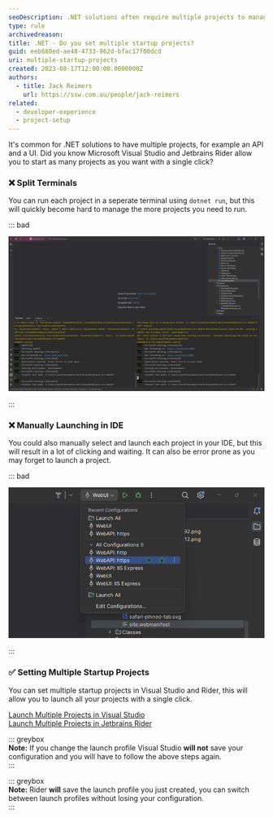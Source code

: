 ```yaml
---
seoDescription: .NET solutions often require multiple projects to manage APIs and UI components. Set multiple startup projects in Visual Studio or Rider for efficient project launching.
type: rule
archivedreason:
title: .NET - Do you set multiple startup projects?
guid: eeb680ed-ae48-4733-962d-bfac17f00dcd
uri: multiple-startup-projects
created: 2023-08-17T12:00:00.0000000Z
authors:
  - title: Jack Reimers
    url: https://ssw.com.au/people/jack-reimers
related:
  - developer-experience
  - project-setup
---
```


It's common for .NET solutions to have multiple projects, for example an API and a UI.
Did you know Microsoft Visual Studio and Jetbrains Rider allow you to start as many projects as you want with a single click?

<!--endintro-->

### ❌ Split Terminals

You can run each project in a seperate terminal using `dotnet run`, but this will quickly become hard to manage the more projects you need to run.

::: bad

![Figure: Multiple Terminals](split-terminals.png)

:::

### ❌ Manually Launching in IDE

You could also manually select and launch each project in your IDE, but this will result in a lot of clicking and waiting.
It can also be error prone as you may forget to launch a project.

::: bad

![Figure: Manually selecting and launching each project](manual-launch.png)

:::

### ✅ Setting Multiple Startup Projects

You can set multiple startup projects in Visual Studio and Rider, this will allow you to launch all your projects with a single click.

[Launch Multiple Projects in Visual Studio](https://learn.microsoft.com/en-us/visualstudio/ide/how-to-set-multiple-startup-projects?view=vs-2022&WT.mc_id=DT-MVP-33518)  
[Launch Multiple Projects in Jetbrains Rider](https://www.jetbrains.com/help/rider/Run_Debug_Multiple.html#compound-configs)

::: greybox  
**Note:** If you change the launch profile Visual Studio **will not** save your configuration and you will have to follow the above steps again.  
:::

::: greybox  
**Note:** Rider **will** save the launch profile you just created, you can switch between launch profiles without losing your configuration.  
:::
